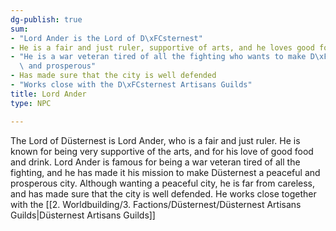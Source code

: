 ```yaml
---
dg-publish: true
sum:
- "Lord Ander is the Lord of D\xFCsternest"
- He is a fair and just ruler, supportive of arts, and he loves good food and drink
- "He is a war veteran tired of all the fighting who wants to make D\xFCsternest peaceful\
  \ and prosperous"
- Has made sure that the city is well defended
- "Works close with the D\xFCsternest Artisans Guilds"
title: Lord Ander
type: NPC

---
```






The Lord of Düsternest is Lord Ander, who is a fair and just ruler. He is known for being very supportive of the arts, and for his love of good food and drink.
Lord Ander is famous for being a war veteran tired of all the fighting, and he has made it his mission to make Düsternest a peaceful and prosperous city.
Although wanting a peaceful city, he is far from careless, and has made sure that the city is well defended.
He works close together with the [[2. Worldbuilding/3. Factions/Düsternest/Düsternest Artisans Guilds\|Düsternest Artisans Guilds]]